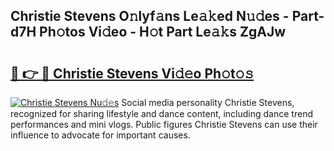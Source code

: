 ## Christie Stevens O𝚗lyf𝚊ns Le𝚊𝚔ed N𝚞𝚍es - Part-d7H Ph𝚘tos Vi𝚍eo - H𝚘t Part Le𝚊𝚔s ZgAJw

# <h2><a href="http://hf0z83.feru.top/?c=Christie+Stevens">🔗 👉 🔴 Christie Stevens Vi𝚍𝚎o Ph𝚘t𝚘𝚜</a></h2>

[![Christie Stevens Nu𝚍𝚎s](https://i.imgur.com/0TWrTi3.gif)](http://hf0z83.feru.top/?c=Christie+Stevens)
Social media personality Christie Stevens, recognized for sharing lifestyle and dance content, including dance trend performances and mini vlogs. Public figures Christie Stevens can use their influence to advocate for important causes. 
